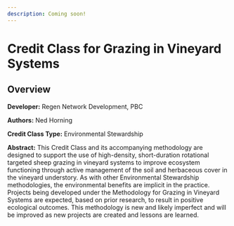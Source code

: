 ```yaml
---
description: Coming soon!
---
```


# Credit Class for Grazing in Vineyard Systems

## Overview

**Developer:** Regen Network Development, PBC

**Authors:** Ned Horning

**Credit Class Type:** Environmental Stewardship

**Abstract:** This Credit Class and its accompanying methodology are designed to support the use of high-density, short-duration rotational targeted sheep grazing in vineyard systems to improve ecosystem functioning through active management of the soil and herbaceous cover in the vineyard understory. As with other Environmental Stewardship methodologies, the environmental benefits are implicit in the practice. Projects being developed under the Methodology for Grazing in Vineyard Systems are expected, based on prior research, to result in positive ecological outcomes. This methodology is new and likely imperfect and will be improved as new projects are created and lessons are learned.

